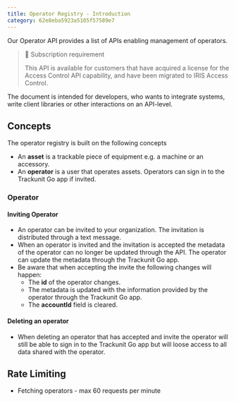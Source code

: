 ```yaml
---
title: Operator Registry - Introduction
category: 62e8eba5923a5105f57589e7
---
```

Our Operator API provides a list of APIs enabling management of operators.

> 📘 Subscription requirement
> 
> This API is available for customers that have acquired a license for the Access Control API capability, and have been migrated to IRIS Access Control.

The document is intended for developers, who wants to integrate systems, write client libraries or other interactions on an API-level.

## Concepts

The operator registry is built on the following concepts

- An **asset** is a trackable piece of equipment e.g. a machine or an accessory.
- An **operator** is a user that operates assets. Operators can sign in to the Trackunit Go app if invited.

### Operator

#### Inviting Operator

- An operator can be invited to your organization. The invitation is distributed through a text message.
- When an operator is invited and the invitation is accepted the metadata of the operator can no longer be updated through the API. The operator can update the metadata through the Trackunit Go app.
- Be aware that when accepting the invite the following changes will happen:
  - The **id** of the operator changes.
  - The metadata is updated with the information provided by the operator through the Trackunit Go app.
  - The **accountId** field is cleared.

#### Deleting an operator

- When deleting an operator that has accepted and invite the operator will still be able to sign in to the Trackunit Go app but will loose access to all data shared with the operator.

## Rate Limiting

* Fetching operators - max 60 requests per minute
